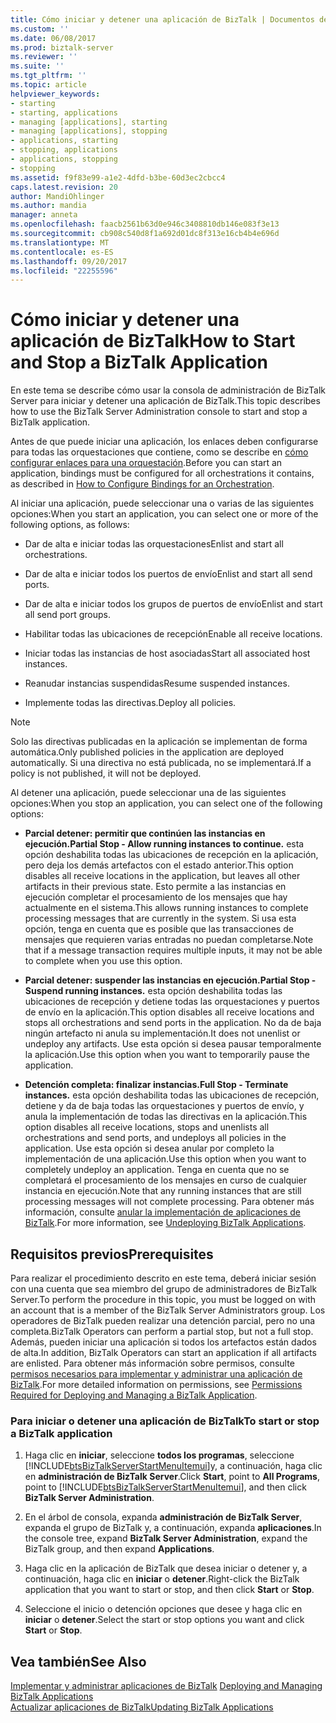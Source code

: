 ```yaml
---
title: Cómo iniciar y detener una aplicación de BizTalk | Documentos de Microsoft
ms.custom: ''
ms.date: 06/08/2017
ms.prod: biztalk-server
ms.reviewer: ''
ms.suite: ''
ms.tgt_pltfrm: ''
ms.topic: article
helpviewer_keywords:
- starting
- starting, applications
- managing [applications], starting
- managing [applications], stopping
- applications, starting
- stopping, applications
- applications, stopping
- stopping
ms.assetid: f9f83e99-a1e2-4dfd-b3be-60d3ec2cbcc4
caps.latest.revision: 20
author: MandiOhlinger
ms.author: mandia
manager: anneta
ms.openlocfilehash: faacb2561b63d0e946c3408810db146e083f3e13
ms.sourcegitcommit: cb908c540d8f1a692d01dc8f313e16cb4b4e696d
ms.translationtype: MT
ms.contentlocale: es-ES
ms.lasthandoff: 09/20/2017
ms.locfileid: "22255596"
---
```

# <a name="how-to-start-and-stop-a-biztalk-application"></a><span data-ttu-id="c903a-102">Cómo iniciar y detener una aplicación de BizTalk</span><span class="sxs-lookup"><span data-stu-id="c903a-102">How to Start and Stop a BizTalk Application</span></span>
<span data-ttu-id="c903a-103">En este tema se describe cómo usar la consola de administración de BizTalk Server para iniciar y detener una aplicación de BizTalk.</span><span class="sxs-lookup"><span data-stu-id="c903a-103">This topic describes how to use the BizTalk Server Administration console to start and stop a BizTalk application.</span></span>  
  
 <span data-ttu-id="c903a-104">Antes de que puede iniciar una aplicación, los enlaces deben configurarse para todas las orquestaciones que contiene, como se describe en [cómo configurar enlaces para una orquestación](../core/how-to-configure-bindings-for-an-orchestration.md).</span><span class="sxs-lookup"><span data-stu-id="c903a-104">Before you can start an application, bindings must be configured for all orchestrations it contains, as described in [How to Configure Bindings for an Orchestration](../core/how-to-configure-bindings-for-an-orchestration.md).</span></span>  
  
 <span data-ttu-id="c903a-105">Al iniciar una aplicación, puede seleccionar una o varias de las siguientes opciones:</span><span class="sxs-lookup"><span data-stu-id="c903a-105">When you start an application, you can select one or more of the following options, as follows:</span></span>  
  
-   <span data-ttu-id="c903a-106">Dar de alta e iniciar todas las orquestaciones</span><span class="sxs-lookup"><span data-stu-id="c903a-106">Enlist and start all orchestrations.</span></span>  
  
-   <span data-ttu-id="c903a-107">Dar de alta e iniciar todos los puertos de envío</span><span class="sxs-lookup"><span data-stu-id="c903a-107">Enlist and start all send ports.</span></span>  
  
-   <span data-ttu-id="c903a-108">Dar de alta e iniciar todos los grupos de puertos de envío</span><span class="sxs-lookup"><span data-stu-id="c903a-108">Enlist and start all send port groups.</span></span>  
  
-   <span data-ttu-id="c903a-109">Habilitar todas las ubicaciones de recepción</span><span class="sxs-lookup"><span data-stu-id="c903a-109">Enable all receive locations.</span></span>  
  
-   <span data-ttu-id="c903a-110">Iniciar todas las instancias de host asociadas</span><span class="sxs-lookup"><span data-stu-id="c903a-110">Start all associated host instances.</span></span>  
  
-   <span data-ttu-id="c903a-111">Reanudar instancias suspendidas</span><span class="sxs-lookup"><span data-stu-id="c903a-111">Resume suspended instances.</span></span>  
  
-   <span data-ttu-id="c903a-112">Implemente todas las directivas.</span><span class="sxs-lookup"><span data-stu-id="c903a-112">Deploy all policies.</span></span>  
  
> [!NOTE]
>  <span data-ttu-id="c903a-113">Solo las directivas publicadas en la aplicación se implementan de forma automática.</span><span class="sxs-lookup"><span data-stu-id="c903a-113">Only published policies in the application are deployed automatically.</span></span> <span data-ttu-id="c903a-114">Si una directiva no está publicada, no se implementará.</span><span class="sxs-lookup"><span data-stu-id="c903a-114">If a policy is not published, it will not be deployed.</span></span>  
  
 <span data-ttu-id="c903a-115">Al detener una aplicación, puede seleccionar una de las siguientes opciones:</span><span class="sxs-lookup"><span data-stu-id="c903a-115">When you stop an application, you can select one of the following options:</span></span>  
  
-   <span data-ttu-id="c903a-116">**Parcial detener: permitir que continúen las instancias en ejecución.**</span><span class="sxs-lookup"><span data-stu-id="c903a-116">**Partial Stop - Allow running instances to continue.**</span></span> <span data-ttu-id="c903a-117">esta opción deshabilita todas las ubicaciones de recepción en la aplicación, pero deja los demás artefactos con el estado anterior.</span><span class="sxs-lookup"><span data-stu-id="c903a-117">This option disables all receive locations in the application, but leaves all other artifacts in their previous state.</span></span> <span data-ttu-id="c903a-118">Esto permite a las instancias en ejecución completar el procesamiento de los mensajes que hay actualmente en el sistema.</span><span class="sxs-lookup"><span data-stu-id="c903a-118">This allows running instances to complete processing messages that are currently in the system.</span></span> <span data-ttu-id="c903a-119">Si usa esta opción, tenga en cuenta que es posible que las transacciones de mensajes que requieren varias entradas no puedan completarse.</span><span class="sxs-lookup"><span data-stu-id="c903a-119">Note that if a message transaction requires multiple inputs, it may not be able to complete when you use this option.</span></span>  
  
-   <span data-ttu-id="c903a-120">**Parcial detener: suspender las instancias en ejecución.**</span><span class="sxs-lookup"><span data-stu-id="c903a-120">**Partial Stop - Suspend running instances.**</span></span> <span data-ttu-id="c903a-121">esta opción deshabilita todas las ubicaciones de recepción y detiene todas las orquestaciones y puertos de envío en la aplicación.</span><span class="sxs-lookup"><span data-stu-id="c903a-121">This option disables all receive locations and stops all orchestrations and send ports in the application.</span></span> <span data-ttu-id="c903a-122">No da de baja ningún artefacto ni anula su implementación.</span><span class="sxs-lookup"><span data-stu-id="c903a-122">It does not unenlist or undeploy any artifacts.</span></span> <span data-ttu-id="c903a-123">Use esta opción si desea pausar temporalmente la aplicación.</span><span class="sxs-lookup"><span data-stu-id="c903a-123">Use this option when you want to temporarily pause the application.</span></span>  
  
-   <span data-ttu-id="c903a-124">**Detención completa: finalizar instancias.**</span><span class="sxs-lookup"><span data-stu-id="c903a-124">**Full Stop - Terminate instances.**</span></span> <span data-ttu-id="c903a-125">esta opción deshabilita todas las ubicaciones de recepción, detiene y da de baja todas las orquestaciones y puertos de envío, y anula la implementación de todas las directivas en la aplicación.</span><span class="sxs-lookup"><span data-stu-id="c903a-125">This option disables all receive locations, stops and unenlists all orchestrations and send ports, and undeploys all policies in the application.</span></span> <span data-ttu-id="c903a-126">Use esta opción si desea anular por completo la implementación de una aplicación.</span><span class="sxs-lookup"><span data-stu-id="c903a-126">Use this option when you want to completely undeploy an application.</span></span> <span data-ttu-id="c903a-127">Tenga en cuenta que no se completará el procesamiento de los mensajes en curso de cualquier instancia en ejecución.</span><span class="sxs-lookup"><span data-stu-id="c903a-127">Note that any running instances that are still processing messages will not complete processing.</span></span> <span data-ttu-id="c903a-128">Para obtener más información, consulte [anular la implementación de aplicaciones de BizTalk](../core/undeploying-biztalk-applications.md).</span><span class="sxs-lookup"><span data-stu-id="c903a-128">For more information, see [Undeploying BizTalk Applications](../core/undeploying-biztalk-applications.md).</span></span>  
  
## <a name="prerequisites"></a><span data-ttu-id="c903a-129">Requisitos previos</span><span class="sxs-lookup"><span data-stu-id="c903a-129">Prerequisites</span></span>  
 <span data-ttu-id="c903a-130">Para realizar el procedimiento descrito en este tema, deberá iniciar sesión con una cuenta que sea miembro del grupo de administradores de BizTalk Server.</span><span class="sxs-lookup"><span data-stu-id="c903a-130">To perform the procedure in this topic, you must be logged on with an account that is a member of the BizTalk Server Administrators group.</span></span> <span data-ttu-id="c903a-131">Los operadores de BizTalk pueden realizar una detención parcial, pero no una completa.</span><span class="sxs-lookup"><span data-stu-id="c903a-131">BizTalk Operators can perform a partial stop, but not a full stop.</span></span> <span data-ttu-id="c903a-132">Además, pueden iniciar una aplicación si todos los artefactos están dados de alta.</span><span class="sxs-lookup"><span data-stu-id="c903a-132">In addition, BizTalk Operators can start an application if all artifacts are enlisted.</span></span> <span data-ttu-id="c903a-133">Para obtener más información sobre permisos, consulte [permisos necesarios para implementar y administrar una aplicación de BizTalk](../core/permissions-required-for-deploying-and-managing-a-biztalk-application.md).</span><span class="sxs-lookup"><span data-stu-id="c903a-133">For more detailed information on permissions, see [Permissions Required for Deploying and Managing a BizTalk Application](../core/permissions-required-for-deploying-and-managing-a-biztalk-application.md).</span></span>  
  
### <a name="to-start-or-stop-a-biztalk-application"></a><span data-ttu-id="c903a-134">Para iniciar o detener una aplicación de BizTalk</span><span class="sxs-lookup"><span data-stu-id="c903a-134">To start or stop a BizTalk application</span></span>  
  
1.  <span data-ttu-id="c903a-135">Haga clic en **iniciar**, seleccione **todos los programas**, seleccione [!INCLUDE[btsBizTalkServerStartMenuItemui](../includes/btsbiztalkserverstartmenuitemui-md.md)]y, a continuación, haga clic en **administración de BizTalk Server**.</span><span class="sxs-lookup"><span data-stu-id="c903a-135">Click **Start**, point to **All Programs**, point to [!INCLUDE[btsBizTalkServerStartMenuItemui](../includes/btsbiztalkserverstartmenuitemui-md.md)], and then click **BizTalk Server Administration**.</span></span>  
  
2.  <span data-ttu-id="c903a-136">En el árbol de consola, expanda **administración de BizTalk Server**, expanda el grupo de BizTalk y, a continuación, expanda **aplicaciones**.</span><span class="sxs-lookup"><span data-stu-id="c903a-136">In the console tree, expand **BizTalk Server Administration**, expand the BizTalk group, and then expand **Applications**.</span></span>  
  
3.  <span data-ttu-id="c903a-137">Haga clic en la aplicación de BizTalk que desea iniciar o detener y, a continuación, haga clic en **iniciar** o **detener**.</span><span class="sxs-lookup"><span data-stu-id="c903a-137">Right-click the BizTalk application that you want to start or stop, and then click **Start** or **Stop**.</span></span>  
  
4.  <span data-ttu-id="c903a-138">Seleccione el inicio o detención opciones que desee y haga clic en **iniciar** o **detener**.</span><span class="sxs-lookup"><span data-stu-id="c903a-138">Select the start or stop options you want and click **Start** or **Stop**.</span></span>  
  
## <a name="see-also"></a><span data-ttu-id="c903a-139">Vea también</span><span class="sxs-lookup"><span data-stu-id="c903a-139">See Also</span></span>  
 <span data-ttu-id="c903a-140">[Implementar y administrar aplicaciones de BizTalk](../core/deploying-and-managing-biztalk-applications.md) </span><span class="sxs-lookup"><span data-stu-id="c903a-140">[Deploying and Managing BizTalk Applications](../core/deploying-and-managing-biztalk-applications.md) </span></span>  
 [<span data-ttu-id="c903a-141">Actualizar aplicaciones de BizTalk</span><span class="sxs-lookup"><span data-stu-id="c903a-141">Updating BizTalk Applications</span></span>](../core/updating-biztalk-applications.md)